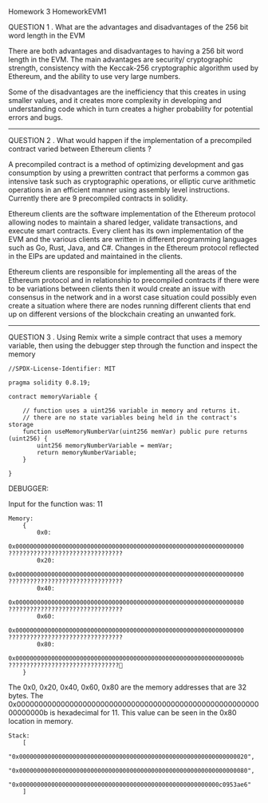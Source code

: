 Homework 3
HomeworkEVM1

QUESTION 1
. What are the advantages and disadvantages of the 256
bit word length in the EVM

There are both advantages and disadvantages to having a 256 bit word length in the EVM. The main advantages are security/ cryptographic strength, consistency with the Keccak-256 cryptographic algorithm used by Ethereum, and the ability to use very large numbers.

Some of the disadvantages are the inefficiency that this creates in using smaller values, and it creates more complexity in developing and understanding code which in turn creates a higher probability for potential errors and bugs.

---

QUESTION 2
. What would happen if the implementation of a
precompiled contract varied between Ethereum clients ?

A precompiled contract is a method of optimizing development and gas consumption by using a prewritten contract that performs a common gas intensive task such as cryptographic operations, or elliptic curve arithmetic operations in an efficient manner using assembly level instructions. Currently there are 9 precompiled contracts in solidity.

Ethereum clients are the software implementation of the Ethereum protocol allowing nodes to maintain a shared ledger, validate transactions, and execute smart contracts. Every client has its own implementation of the EVM and the various clients are written in different programming languages such as Go, Rust, Java, and C#. Changes in the Ethereum protocol reflected in the EIPs are updated and maintained in the clients.

Ethereum clients are responsible for implementing all the areas of the Ethereum protocol and in relationship to precompiled contracts if there were to be variations between clients then it would create an issue with consensus in the network and in a worst case situation could possibly even create a situation where there are nodes running different clients that end up on different versions of the blockchain creating an unwanted fork.

---

QUESTION 3
. Using Remix write a simple contract that uses a memory
variable, then using the debugger step through the
function and inspect the memory

    //SPDX-License-Identifier: MIT

    pragma solidity 0.8.19;

    contract memoryVariable {

        // function uses a uint256 variable in memory and returns it.
        // there are no state variables being held in the contract's storage
        function useMemoryNumberVar(uint256 memVar) public pure returns (uint256) {
            uint256 memoryNumberVariable = memVar;
            return memoryNumberVariable;
        }

    }

DEBUGGER:

Input for the function was: 11

    Memory:
        {
            0x0:
            0x0000000000000000000000000000000000000000000000000000000000000000	????????????????????????????????
            0x20:
            0x0000000000000000000000000000000000000000000000000000000000000000	????????????????????????????????
            0x40:
            0x0000000000000000000000000000000000000000000000000000000000000080 ????????????????????????????????
            0x60:
            0x0000000000000000000000000000000000000000000000000000000000000000	????????????????????????????????
            0x80:
            0x000000000000000000000000000000000000000000000000000000000000000b ???????????????????????????????
        }

The 0x0, 0x20, 0x40, 0x60, 0x80 are the memory addresses that are 32 bytes.
The 0x000000000000000000000000000000000000000000000000000000000000000b is hexadecimal for 11. This value can be seen in the 0x80 location in memory.

    Stack:
        [
        "0x0000000000000000000000000000000000000000000000000000000000000020",
        "0x0000000000000000000000000000000000000000000000000000000000000080",
        "0x00000000000000000000000000000000000000000000000000000000c0953ae6"
        ]

